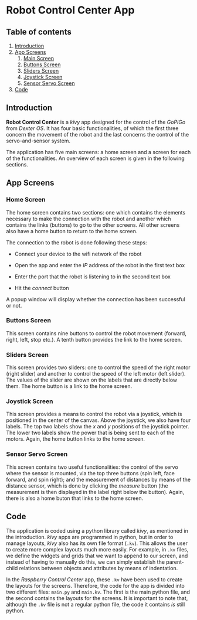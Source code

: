 # Robot Control Center App

## Table of contents
1. [Introduction](##introduction)
2. [App Screens](##App-Screens)
    1. [Main Screen](##Home-Screen)
    2. [Buttons Screen](##Buttons-Screen)
    5. [Sliders Screen](##Sliders-Screen)
    6. [Joystick Screen](##Joystick-Screen)
    7. [Sensor Servo Screen](##Sensor-Servo-Screen)
3. [Code](##Code)



## Introduction

**Robot Control Center** is a *kivy* app designed for the control of the *GoPiGo* from *Dexter OS*. It has four basic functionalities, of which the first three concern the movement of the robot and the last concerns the control of the servo-and-sensor system.

The application has five main screens: a home screen and a screen for each of the functionalities. An overview of each screen is given in the following sections.

## App Screens
### Home Screen

The home screen contains two sections: one which contains the elements necessary to make the connection with the robot and another which contains the links (buttons) to go to the other screens. All other screens also have a home button to return to the home screen.

The connection to the robot is done following these steps:

- Connect your device to the wifi network of the robot

- Open the app and enter the *IP* address of the robot in the first text box

- Enter the port that the robot is listening to in the second text box

- Hit the *connect* button

A popup window will display whether the connection has been successful or not.

### Buttons Screen

This screen contains nine buttons to control the robot movement (forward, right, left, stop etc.). A tenth button provides the link to the home screen.

### Sliders Screen

This screen provides two sliders: one to control the speed of the right motor (right slider) and another to control the speed of the left motor (left slider). The values of the slider are shown on the labels that are directly below them. The home button is a link to the home screen.

### Joystick Screen

This screen provides a means to control the robot via a joystick, which is positioned in the center of the canvas. Above the joystick, we also have four labels. The top two labels show the *x* and *y* positions of the joystick pointer. The lower two labels show the power that is being sent to each of the motors. Again, the home button links to the home screen.

### Sensor Servo Screen

This screen contains two useful functionalities: the control of the servo where the sensor is mounted, via the top three buttons (spin left, face forward, and spin right); and the measurement of distances by means of the distance sensor, which is done by clicking the *measure* button (the measurement is then displayed in the label right below the button). Again, there is also a home buton that links to the home screen.

## Code

The application is coded using a python library called *kivy*, as mentioned in the introduction. *kivy* apps are programmed in python, but in order to manage layouts, *kivy* also has its own file format (`.kv`). This allows the user to create more complex layouts much more easily. For example, in `.kv` files, we define the widgets and grids that we want to append to our screen, and instead of having to manually do this, we can simply establish the parent-child relations between objects and attributes by means of indentation. 

In the *Raspberry Control Center* app, these `.kv` have been used to create the layouts for the screens. Therefore, the code for the app is divided into two different files: `main.py` and `main.kv`. The first is the main python file, and the second contains the layouts for the screens. It is important to note that, although the `.kv` file is not a regular python file, the code it contains *is* still python.
